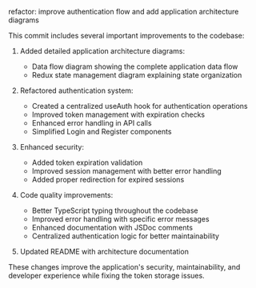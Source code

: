 refactor: improve authentication flow and add application architecture diagrams

This commit includes several important improvements to the codebase:

1. Added detailed application architecture diagrams:
   - Data flow diagram showing the complete application data flow
   - Redux state management diagram explaining state organization

2. Refactored authentication system:
   - Created a centralized useAuth hook for authentication operations
   - Improved token management with expiration checks
   - Enhanced error handling in API calls
   - Simplified Login and Register components

3. Enhanced security:
   - Added token expiration validation
   - Improved session management with better error handling
   - Added proper redirection for expired sessions

4. Code quality improvements:
   - Better TypeScript typing throughout the codebase
   - Improved error handling with specific error messages
   - Enhanced documentation with JSDoc comments
   - Centralized authentication logic for better maintainability

5. Updated README with architecture documentation

These changes improve the application's security, maintainability, and developer experience while fixing the token storage issues.